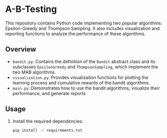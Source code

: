 # A-B-Testing

This repository contains Python code implementing two popular algorithms: Epsilon-Greedy and Thompson Sampling. It also includes visualization and reporting functions to analyze the performance of these algorithms.

## Overview

- `bandit.py`: Contains the definition of the `Bandit` abstract class and its subclasses `EpsilonGreedy` and `ThompsonSampling`, which implement the two MAB algorithms.
- `visualization.py`: Provides visualization functions for plotting the learning process and cumulative rewards of the bandit algorithms.
- `main.py`: Demonstrates how to use the bandit algorithms, visualize their performance, and generate reports.

## Usage

1. Install the required dependencies:
   ```bash
   pip install -r requirements.txt
